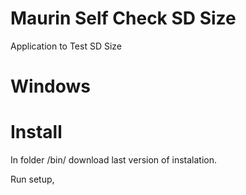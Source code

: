 # Maurin Self Check SD Size
Application to Test SD Size

# Windows

# Install 
In folder /bin/ download last version of instalation.

Run setup, 


